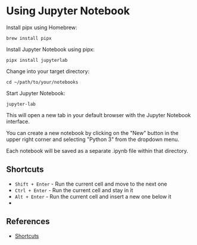 # Using Jupyter Notebook

Install pipx using Homebrew:

```shell
brew install pipx
```

Install Jupyter Notebook using pipx:

```shell
pipx install jupyterlab
```

Change into your target directory:

```shell
cd ~/path/to/your/notebooks
```

Start Jupyter Notebook:

```shell
jupyter-lab
```

This will open a new tab in your default browser with the Jupyter Notebook interface.

You can create a new notebook by clicking on the "New" button in the upper right corner and selecting "Python 3" from the dropdown menu.

Each notebook will be saved as a separate .ipynb file within that directory.

## Shortcuts

- `Shift + Enter` - Run the current cell and move to the next one
- `Ctrl + Enter` - Run the current cell and stay in it
- `Alt + Enter` - Run the current cell and insert a new one below it
- 

## References

- [Shortcuts](https://towardsdatascience.com/jypyter-notebook-shortcuts-bf0101a98330)

